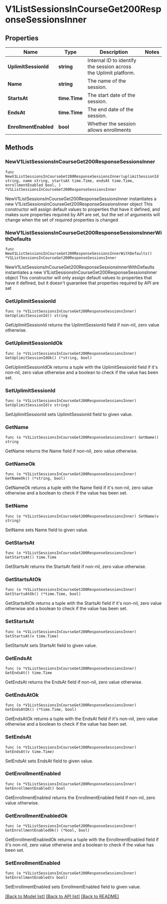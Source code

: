# V1ListSessionsInCourseGet200ResponseSessionsInner

## Properties

Name | Type | Description | Notes
------------ | ------------- | ------------- | -------------
**UplimitSessionId** | **string** | Internal ID to identify the session across the Uplimit platform. | 
**Name** | **string** | The name of the session. | 
**StartsAt** | **time.Time** | The start date of the session. | 
**EndsAt** | **time.Time** | The end date of the session. | 
**EnrollmentEnabled** | **bool** | Whether the session allows enrollments | 

## Methods

### NewV1ListSessionsInCourseGet200ResponseSessionsInner

`func NewV1ListSessionsInCourseGet200ResponseSessionsInner(uplimitSessionId string, name string, startsAt time.Time, endsAt time.Time, enrollmentEnabled bool, ) *V1ListSessionsInCourseGet200ResponseSessionsInner`

NewV1ListSessionsInCourseGet200ResponseSessionsInner instantiates a new V1ListSessionsInCourseGet200ResponseSessionsInner object
This constructor will assign default values to properties that have it defined,
and makes sure properties required by API are set, but the set of arguments
will change when the set of required properties is changed

### NewV1ListSessionsInCourseGet200ResponseSessionsInnerWithDefaults

`func NewV1ListSessionsInCourseGet200ResponseSessionsInnerWithDefaults() *V1ListSessionsInCourseGet200ResponseSessionsInner`

NewV1ListSessionsInCourseGet200ResponseSessionsInnerWithDefaults instantiates a new V1ListSessionsInCourseGet200ResponseSessionsInner object
This constructor will only assign default values to properties that have it defined,
but it doesn't guarantee that properties required by API are set

### GetUplimitSessionId

`func (o *V1ListSessionsInCourseGet200ResponseSessionsInner) GetUplimitSessionId() string`

GetUplimitSessionId returns the UplimitSessionId field if non-nil, zero value otherwise.

### GetUplimitSessionIdOk

`func (o *V1ListSessionsInCourseGet200ResponseSessionsInner) GetUplimitSessionIdOk() (*string, bool)`

GetUplimitSessionIdOk returns a tuple with the UplimitSessionId field if it's non-nil, zero value otherwise
and a boolean to check if the value has been set.

### SetUplimitSessionId

`func (o *V1ListSessionsInCourseGet200ResponseSessionsInner) SetUplimitSessionId(v string)`

SetUplimitSessionId sets UplimitSessionId field to given value.


### GetName

`func (o *V1ListSessionsInCourseGet200ResponseSessionsInner) GetName() string`

GetName returns the Name field if non-nil, zero value otherwise.

### GetNameOk

`func (o *V1ListSessionsInCourseGet200ResponseSessionsInner) GetNameOk() (*string, bool)`

GetNameOk returns a tuple with the Name field if it's non-nil, zero value otherwise
and a boolean to check if the value has been set.

### SetName

`func (o *V1ListSessionsInCourseGet200ResponseSessionsInner) SetName(v string)`

SetName sets Name field to given value.


### GetStartsAt

`func (o *V1ListSessionsInCourseGet200ResponseSessionsInner) GetStartsAt() time.Time`

GetStartsAt returns the StartsAt field if non-nil, zero value otherwise.

### GetStartsAtOk

`func (o *V1ListSessionsInCourseGet200ResponseSessionsInner) GetStartsAtOk() (*time.Time, bool)`

GetStartsAtOk returns a tuple with the StartsAt field if it's non-nil, zero value otherwise
and a boolean to check if the value has been set.

### SetStartsAt

`func (o *V1ListSessionsInCourseGet200ResponseSessionsInner) SetStartsAt(v time.Time)`

SetStartsAt sets StartsAt field to given value.


### GetEndsAt

`func (o *V1ListSessionsInCourseGet200ResponseSessionsInner) GetEndsAt() time.Time`

GetEndsAt returns the EndsAt field if non-nil, zero value otherwise.

### GetEndsAtOk

`func (o *V1ListSessionsInCourseGet200ResponseSessionsInner) GetEndsAtOk() (*time.Time, bool)`

GetEndsAtOk returns a tuple with the EndsAt field if it's non-nil, zero value otherwise
and a boolean to check if the value has been set.

### SetEndsAt

`func (o *V1ListSessionsInCourseGet200ResponseSessionsInner) SetEndsAt(v time.Time)`

SetEndsAt sets EndsAt field to given value.


### GetEnrollmentEnabled

`func (o *V1ListSessionsInCourseGet200ResponseSessionsInner) GetEnrollmentEnabled() bool`

GetEnrollmentEnabled returns the EnrollmentEnabled field if non-nil, zero value otherwise.

### GetEnrollmentEnabledOk

`func (o *V1ListSessionsInCourseGet200ResponseSessionsInner) GetEnrollmentEnabledOk() (*bool, bool)`

GetEnrollmentEnabledOk returns a tuple with the EnrollmentEnabled field if it's non-nil, zero value otherwise
and a boolean to check if the value has been set.

### SetEnrollmentEnabled

`func (o *V1ListSessionsInCourseGet200ResponseSessionsInner) SetEnrollmentEnabled(v bool)`

SetEnrollmentEnabled sets EnrollmentEnabled field to given value.



[[Back to Model list]](../README.md#documentation-for-models) [[Back to API list]](../README.md#documentation-for-api-endpoints) [[Back to README]](../README.md)


